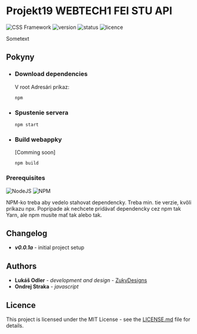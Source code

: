 # Projekt19 WEBTECH1 FEI STU API

![CSS Framework](https://img.shields.io/badge/type-Vue_Website-blue.svg)
![version](https://img.shields.io/badge/version-0.1.1a-lightgray.svg)
![status](https://img.shields.io/badge/status-development-red.svg)
![licence](https://img.shields.io/badge/licence-MIIT-blue.svg)

Sometext

## Pokyny

* ### Download dependencies

    V root Adresári príkaz:

    ```npm
    npm
    ```

* ### Spustenie servera

    ```npm
    npm start
    ```

* ### Build webappky

    [Comming soon]

    ```npm
    npm build
    ```

### Prerequisites

![NodeJS](https://img.shields.io/badge/NodeJS-v8.11.4-blue.svg)
![NPM](https://img.shields.io/badge/NPM-v5.6.0-blue.svg)

NPM-ko treba aby vedelo stahovat dependencky. Treba min. tie verzie, kvôli príkazu npx. Poprípade ak nechcete pridávať dependencky cez npm tak Yarn, ale npm musíte mať tak alebo tak.

## Changelog

* _**v0.0.1a**_ - initial project setup

## Authors

* __Lukáš Odler__ - _development and design_ - [ZukyDesigns](https://github.com/zukydesigns)
* __Ondrej Straka__ - _javascript_

## Licence

This project is licensed under the MIT License - see the [LICENSE.md](https://github.com/zukydesigns/area19/blob/master/LICENSE) file for details.